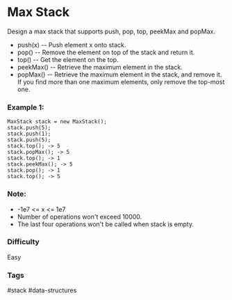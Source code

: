 # Max Stack

Design a max stack that supports push, pop, top, peekMax and popMax.

- push(x) -- Push element x onto stack.
- pop() -- Remove the element on top of the stack and return it.
- top() -- Get the element on the top.
- peekMax() -- Retrieve the maximum element in the stack.
- popMax() -- Retrieve the maximum element in the stack, and remove it. If you find more than one maximum elements, only remove the top-most one.

### Example 1:

```
MaxStack stack = new MaxStack();
stack.push(5);
stack.push(1);
stack.push(5);
stack.top(); -> 5
stack.popMax(); -> 5
stack.top(); -> 1
stack.peekMax(); -> 5
stack.pop(); -> 1
stack.top(); -> 5
```

### Note:

- -1e7 <= x <= 1e7
- Number of operations won't exceed 10000.
- The last four operations won't be called when stack is empty.

### Difficulty

Easy

### Tags

#stack #data-structures
